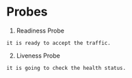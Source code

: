 # Probes

1. Readiness Probe
```
it is ready to accept the traffic.
```

2. Liveness Probe
```
it is going to check the health status.
```
